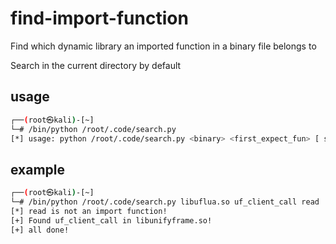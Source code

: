 # find-import-function
Find which dynamic library an imported function in a binary file belongs to

Search in the current directory by default

## usage
```sh
┌──(root㉿kali)-[~]
└─# /bin/python /root/.code/search.py
[*] usage: python /root/.code/search.py <binary> <first_expect_fun> [ second_expect_fun ...]
```

## example
```sh
┌──(root㉿kali)-[~]
└─# /bin/python /root/.code/search.py libuflua.so uf_client_call read
[*] read is not an import function!
[+] Found uf_client_call in libunifyframe.so!
[+] all done!
```
